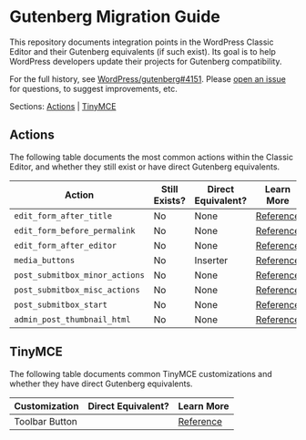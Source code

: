 # Gutenberg Migration Guide

This repository documents integration points in the WordPress Classic Editor and their Gutenberg equivalents (if such exist). Its goal is to help WordPress developers update their projects for Gutenberg compatibility.

For the full history, see [WordPress/gutenberg#4151](https://github.com/WordPress/gutenberg/issues/4151). Please [open an issue](https://github.com/danielbachhuber/gutenberg-migration-guide/issues) for questions, to suggest improvements, etc.

Sections: [Actions](#actions) | [TinyMCE](#tinymce)

## Actions

The following table documents the most common actions within the Classic Editor, and whether they still exist or have direct Gutenberg equivalents.

Action | Still Exists? | Direct Equivalent? | Learn More
-|-|-|-
`edit_form_after_title` | No | None | [Reference](action-edit-form.md)
`edit_form_before_permalink` | No | None | [Reference](action-edit-form.md)
`edit_form_after_editor` | No | None | [Reference](action-edit-form.md)
`media_buttons` | No | Inserter | [Reference](action-media-buttons.md)
`post_submitbox_minor_actions` | No | None | [Reference](action-post-submitbox.md)
`post_submitbox_misc_actions` | No | None | [Reference](action-post-submitbox.md)
`post_submitbox_start` | No | None | [Reference](action-post-submitbox.md)
`admin_post_thumbnail_html` | No | None | [Reference](action-admin-post-thumbnail-html.md)

## TinyMCE

The following table documents common TinyMCE customizations and whether they have direct Gutenberg equivalents.

Customization | Direct Equivalent? | Learn More
-|-|-
Toolbar Button | | [Reference](tinymce-toolbar-button.md)
